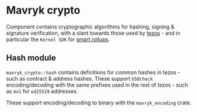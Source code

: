 Mavryk crypto
===========

Component contains cryptographic algorithms for hashing, signing & signature verification, with a slant towards
those used by [tezos](https://tezos.com/) - and in particular the `Kernel SDK` for [smart rollups](https://tezos.gitlab.io/alpha/smart_rollups.html).

## Hash module

`mavryk_crypto::hash` contains definitions for common hashes in tezos - such as contract & address hashes. These
support `b58check` encoding/decoding with the same prefixes used in the rest of tezos - such as `mv1` for `ed25519` addresses.

These support encoding/decoding to binary with the `mavryk_encoding` crate.
